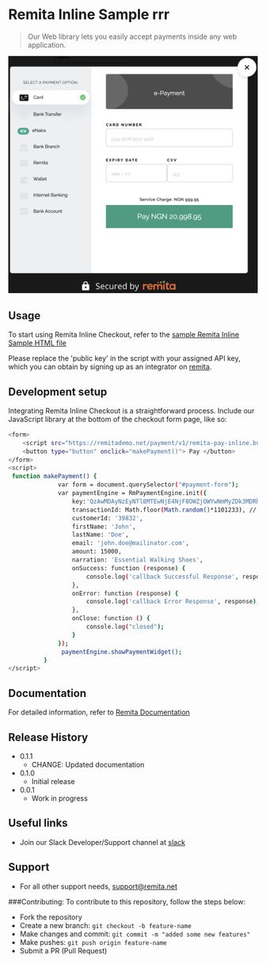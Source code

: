 # Remita Inline Sample rrr
> Our Web library lets you easily accept payments inside any web application.

![](payment-image.png)

## Usage

To start using Remita Inline Checkout, refer to the [sample Remita Inline Sample HTML file](index.html.html)

Please replace the 'public key' in the script with your assigned API key, which you can obtain by signing up as an integrator on [remita](https://remita.net).

## Development setup

Integrating Remita Inline Checkout is a straightforward process. Include our JavaScript library at the bottom of the checkout form page, like so:
```sh
<form>
    <script src="https://remitademo.net/payment/v1/remita-pay-inline.bundle.js"></script>
    <button type="button" onclick="makePayment()"> Pay </button> 
</form>
<script>
 function makePayment() {
              var form = document.querySelector("#payment-form");
              var paymentEngine = RmPaymentEngine.init({
                  key:'QzAwMDAyNzEyNTl8MTEwNjE4NjF8OWZjOWYwNmMyZDk3MDRhYWM3YThiOThlNTNjZTE3ZjYxOTY5NDdmZWE1YzU3NDc0ZjE2ZDZjNTg1YWYxNWY3NWM4ZjMzNzZhNjNhZWZlOWQwNmJhNTFkMjIxYTRiMjYzZDkzNGQ3NTUxNDIxYWNlOGY4ZWEyODY3ZjlhNGUwYTY=',
                  transactionId: Math.floor(Math.random()*1101233), // Replace with a reference you generated or remove the entire field for us to auto-generate a reference for you. Note that you will be able to check the status of this transaction using this transaction Id
                  customerId: '39832',
                  firstName: 'John',
                  lastName: 'Doe',
                  email: 'john.doe@mailinator.com',
                  amount: 15000,
                  narration: 'Essential Walking Shoes',
                  onSuccess: function (response) {
                      console.log('callback Successful Response', response);
                  },
                  onError: function (response) {
                      console.log('callback Error Response', response);
                  },
                  onClose: function () {
                      console.log("closed");
                  }
              });
               paymentEngine.showPaymentWidget();
          }
</script>

```
## Documentation
For detailed information, refer to [Remita Documentation](https://remita.net/developers/)

## Release History

* 0.1.1
    * CHANGE: Updated documentation
* 0.1.0
    * Initial release
* 0.0.1
    * Work in progress


## Useful links
* Join our Slack Developer/Support channel at [slack](http://bit.ly/RemitaDevSlack)
    
## Support
- For all other support needs, support@remita.net

###Contributing: To contribute to this repository, follow the steps below:

- Fork the repository
- Create a new branch: `git checkout -b feature-name`
- Make changes and commit: `git commit -m "added some new features"`
- Make pushes: `git push origin feature-name`
- Submit a PR (Pull Request)
